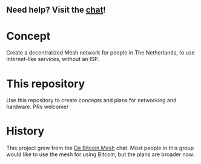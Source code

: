 Need help? Visit the [chat](https://t.me/DeBitcoinMesh)!
--------------------------------------------------------



# Concept
Create a decentralized Mesh network for people in The Netherlands, to use internet-like services, without an ISP.

# This repository
Use this repository to create concepts and plans for networking and hardware. PRs welcome/

# History
This project grew from the [De Bitcoin Mesh](https://t.me/DeBitcoinMesh) chat. 
Most people in this group would like to use the mesh for using Bitcoin, but the plans are broader now.
